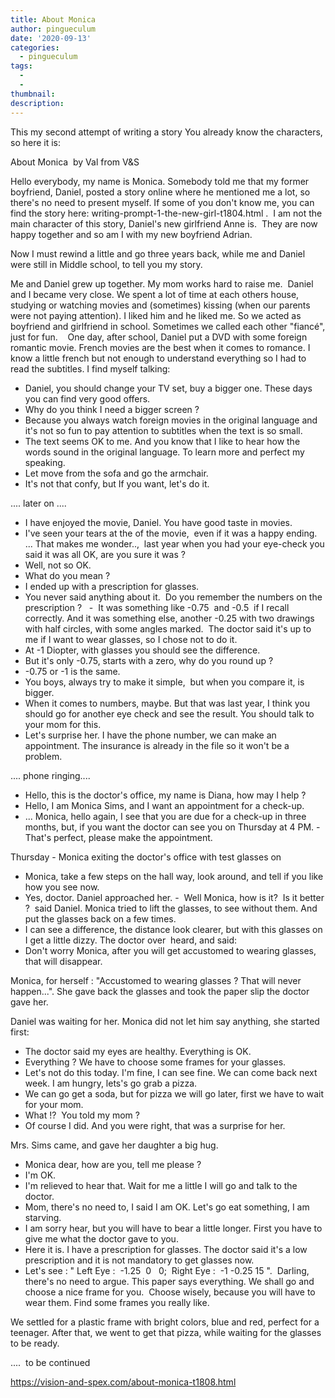 ```yaml
---
title: About Monica
author: pingueculum
date: '2020-09-13'
categories:
  - pingueculum
tags:
  - 
  - 
thumbnail: 
description: 
---
```


This my second attempt of writing a story
You already know the characters, so here it is:


About Monica  by Val from V&S


Hello everybody, my name is Monica.
Somebody told me that my former boyfriend, Daniel, posted a story online where he mentioned me a lot, so there's no need to present myself.
If some of you don't know me, you can find the story here: writing-prompt-1-the-new-girl-t1804.html .  I am not the main character of this story, Daniel's new girlfriend Anne is.  They are now happy together and so am I with my new boyfriend Adrian. 

Now I must rewind a little and go three years back, while me and Daniel were still in Middle school, to tell you my story.

Me and Daniel grew up together.
My mom works hard to raise me.  Daniel and I became very close. We spent a lot of time at each others house, studying or watching movies and (sometimes) kissing (when our parents were not paying attention).
I liked him and he liked me.
So we acted as boyfriend and girlfriend in school. Sometimes we called each other "fiancé", just for fun. 
 
One day, after school, Daniel put a DVD with some foreign romantic movie. French movies are the best when it comes to romance. I know a little french but not enough to understand everything so I had to read the subtitles.
I find myself talking:
- Daniel, you should change your TV set, buy a bigger one. These days you can find very good offers.  
- Why do you think I need a bigger screen ?
- Because you always watch foreign movies in the original language and it's not so fun to pay attention to subtitles when the text is so small.
- The text seems OK to me. And you know that I like to hear how the words sound in the original language. To learn more and perfect my speaking.
- Let move from the sofa and go the armchair.
- It's not that confy, but If you want, let's do it.

.... later on ....

- I have enjoyed the movie, Daniel. You have good taste in movies. 
- I've seen your tears at the of the movie,  even if it was a happy ending. ... That makes me wonder..,  last year when you had your eye-check you said it was all OK, are you sure it was ?
- Well, not so OK.
- What do you mean ?
- I ended up with a prescription for glasses.
- You never said anything about it.  Do you remember the numbers on the prescription ?  
-  It was something like -0.75  and -0.5  if I recall correctly. And it was something else, another -0.25 with two drawings with half circles, with some angles marked.  The doctor said it's up to me if I want to wear glasses, so I chose not to do it.
- At -1 Diopter, with glasses you should see the difference.
- But it's only -0.75, starts with a zero, why do you round up ?
- -0.75 or -1 is the same.
- You boys, always try to make it simple,  but when you compare it, is bigger.  
- When it comes to numbers, maybe. But that was last year, I think you should go for another eye check and see the result. You should talk to your mom for this.
- Let's surprise her. I have the phone number, we can make an appointment. The insurance is already in the file so it won't be a problem.

.... phone ringing....

- Hello, this is the doctor's office, my name is Diana, how may I help ?
- Hello, I am Monica Sims, and I want an appointment for a check-up.
- ... Monica, hello again, I see that you are due for a check-up in three months, but, if you want the doctor can see you on Thursday at 4 PM.
-  That's perfect, please make the appointment. 

Thursday - Monica exiting the doctor's office with test glasses on

- Monica, take a few steps on the hall way, look around, and tell if you like how you see now.
- Yes, doctor.
Daniel approached her.
-  Well Monica, how is it?  Is it better ?  said Daniel.
Monica tried to lift the glasses, to see without them. And put the glasses back on a few times.
- I can see a difference, the distance look clearer, but with this glasses on I get a little dizzy.
The doctor over  heard, and said:
- Don't worry Monica, after you will get accustomed to wearing glasses, that will disappear.

Monica, for herself : "Accustomed to wearing glasses ? That will never happen...". She gave back the glasses and took the paper slip the doctor gave her. 

Daniel was waiting for her. Monica did not let him say anything, she started first: 
- The doctor said my eyes are healthy. Everything is OK.
- Everything ? We have to choose some frames for your glasses.
- Let's not do this today. I'm fine, I can see fine. We can come back next week. I am hungry, lets's go grab a pizza.
- We can go get a soda, but for pizza we will go later, first we have to wait for your mom.
- What !?  You told my mom ?
- Of course I did. And you were right, that was a surprise for her.

Mrs. Sims came, and gave her daughter a big hug.

- Monica dear, how are you, tell me please ?
- I'm OK.
- I'm relieved to hear that. Wait for me a little I will go and talk to the doctor.
- Mom, there's no need to, I said I am OK. Let's go eat something, I am starving.
- I am sorry hear, but you will have to bear a little longer. First you have to give me what the doctor gave to you.
- Here it is. I have a prescription for glasses. The doctor said it's a low prescription and it is not mandatory to get glasses now.
- Let's see : " Left Eye :  -1.25  0   0;  Right Eye :  -1 -0.25 15 ".  Darling, there's no need to argue. This paper says everything. We shall go and choose a nice frame for you.  Choose wisely, because you will have to wear them. Find some frames you really like.

We settled for a plastic frame with bright colors, blue and red, perfect for a teenager. After that, we went to get that pizza, while waiting for the glasses to be ready.

....  to be continued 

https://vision-and-spex.com/about-monica-t1808.html
